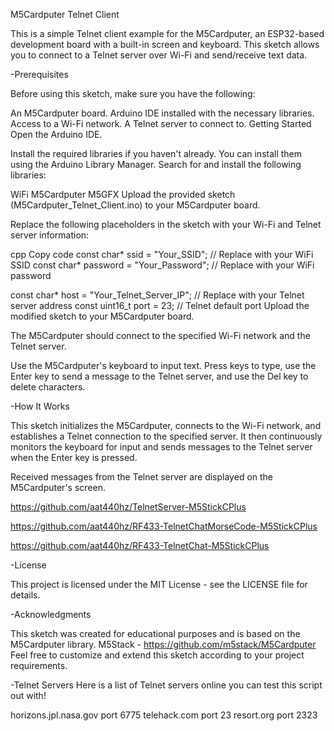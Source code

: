M5Cardputer Telnet Client

This is a simple Telnet client example for the M5Cardputer, an ESP32-based development board with a built-in screen and keyboard. This sketch allows you to connect to a Telnet server over Wi-Fi and send/receive text data.

-Prerequisites

Before using this sketch, make sure you have the following:

An M5Cardputer board.
Arduino IDE installed with the necessary libraries.
Access to a Wi-Fi network.
A Telnet server to connect to.
Getting Started
Open the Arduino IDE.

Install the required libraries if you haven't already. You can install them using the Arduino Library Manager. Search for and install the following libraries:

WiFi
M5Cardputer
M5GFX
Upload the provided sketch (M5Cardputer_Telnet_Client.ino) to your M5Cardputer board.

Replace the following placeholders in the sketch with your Wi-Fi and Telnet server information:

cpp
Copy code
const char* ssid = "Your_SSID";  // Replace with your WiFi SSID
const char* password = "Your_Password";  // Replace with your WiFi password

const char* host = "Your_Telnet_Server_IP"; // Replace with your Telnet server address
const uint16_t port = 23; // Telnet default port
Upload the modified sketch to your M5Cardputer board.

The M5Cardputer should connect to the specified Wi-Fi network and the Telnet server.

Use the M5Cardputer's keyboard to input text. Press keys to type, use the Enter key to send a message to the Telnet server, and use the Del key to delete characters.

-How It Works

This sketch initializes the M5Cardputer, connects to the Wi-Fi network, and establishes a Telnet connection to the specified server. It then continuously monitors the keyboard for input and sends messages to the Telnet server when the Enter key is pressed.

Received messages from the Telnet server are displayed on the M5Cardputer's screen.

https://github.com/aat440hz/TelnetServer-M5StickCPlus

https://github.com/aat440hz/RF433-TelnetChatMorseCode-M5StickCPlus

https://github.com/aat440hz/RF433-TelnetChat-M5StickCPlus

-License

This project is licensed under the MIT License - see the LICENSE file for details.

-Acknowledgments

This sketch was created for educational purposes and is based on the M5Cardputer library.
M5Stack - https://github.com/m5stack/M5Cardputer
Feel free to customize and extend this sketch according to your project requirements.

-Telnet Servers
Here is a list of Telnet servers online you can test this script out with!

horizons.jpl.nasa.gov port 6775
telehack.com port 23
resort.org port 2323

